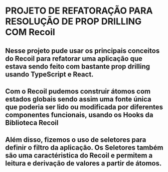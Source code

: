 # PROJETO DE REFATORAÇÃO PARA RESOLUÇÃO DE PROP DRILLING COM Recoil

## Nesse projeto pude usar os principais conceitos do Recoil para refatorar uma aplicação que estava sendo feito com bastante prop drilling usando TypeScript e React.

## Com o Recoil pudemos construir átomos com estados globais sendo assim uma fonte única que poderia ser lido ou modificada por diferentes componentes funcionais, usando os Hooks da Biblioteca Recoil

## Além disso, fizemos o uso de seletores para definir o filtro da aplicação. Os Seletores também são uma caractéristica do Recoil e permitem a leitura e derivação de valores a partir de átomos.
